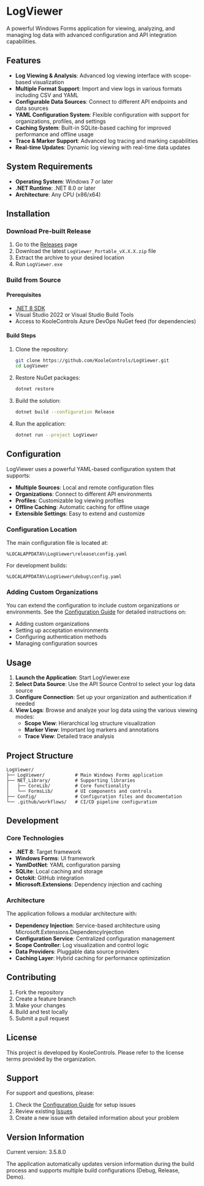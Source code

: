 # LogViewer

A powerful Windows Forms application for viewing, analyzing, and managing log data with advanced configuration and API integration capabilities.

## Features

- **Log Viewing & Analysis**: Advanced log viewing interface with scope-based visualization
- **Multiple Format Support**: Import and view logs in various formats including CSV and YAML
- **Configurable Data Sources**: Connect to different API endpoints and data sources
- **YAML Configuration System**: Flexible configuration with support for organizations, profiles, and settings
- **Caching System**: Built-in SQLite-based caching for improved performance and offline usage
- **Trace & Marker Support**: Advanced log tracing and marking capabilities
- **Real-time Updates**: Dynamic log viewing with real-time data updates

## System Requirements

- **Operating System**: Windows 7 or later
- **.NET Runtime**: .NET 8.0 or later
- **Architecture**: Any CPU (x86/x64)

## Installation

### Download Pre-built Release

1. Go to the [Releases](https://github.com/KooleControls/LogViewer/releases) page
2. Download the latest `LogViewer_Portable_vX.X.X.zip` file
3. Extract the archive to your desired location
4. Run `LogViewer.exe`

### Build from Source

#### Prerequisites

- [.NET 8 SDK](https://dotnet.microsoft.com/download/dotnet/8.0)
- Visual Studio 2022 or Visual Studio Build Tools
- Access to KooleControls Azure DevOps NuGet feed (for dependencies)

#### Build Steps

1. Clone the repository:
   ```bash
   git clone https://github.com/KooleControls/LogViewer.git
   cd LogViewer
   ```

2. Restore NuGet packages:
   ```bash
   dotnet restore
   ```

3. Build the solution:
   ```bash
   dotnet build --configuration Release
   ```

4. Run the application:
   ```bash
   dotnet run --project LogViewer
   ```

## Configuration

LogViewer uses a powerful YAML-based configuration system that supports:

- **Multiple Sources**: Local and remote configuration files
- **Organizations**: Connect to different API environments
- **Profiles**: Customizable log viewing profiles
- **Offline Caching**: Automatic caching for offline usage
- **Extensible Settings**: Easy to extend and customize

### Configuration Location

The main configuration file is located at:
```
%LOCALAPPDATA%\LogViewer\release\config.yaml
```

For development builds:
```
%LOCALAPPDATA%\LogViewer\debug\config.yaml
```

### Adding Custom Organizations

You can extend the configuration to include custom organizations or environments. See the [Configuration Guide](Config/README.md) for detailed instructions on:

- Adding custom organizations
- Setting up acceptation environments
- Configuring authentication methods
- Managing configuration sources

## Usage

1. **Launch the Application**: Start LogViewer.exe
2. **Select Data Source**: Use the API Source Control to select your log data source
3. **Configure Connection**: Set up your organization and authentication if needed
4. **View Logs**: Browse and analyze your log data using the various viewing modes:
   - **Scope View**: Hierarchical log structure visualization
   - **Marker View**: Important log markers and annotations
   - **Trace View**: Detailed trace analysis

## Project Structure

```
LogViewer/
├── LogViewer/           # Main Windows Forms application
├── NET_Library/         # Supporting libraries
│   ├── CoreLib/         # Core functionality
│   └── FormsLib/        # UI components and controls
├── Config/              # Configuration files and documentation
└── .github/workflows/   # CI/CD pipeline configuration
```

## Development

### Core Technologies

- **.NET 8**: Target framework
- **Windows Forms**: UI framework
- **YamlDotNet**: YAML configuration parsing
- **SQLite**: Local caching and storage
- **Octokit**: GitHub integration
- **Microsoft.Extensions**: Dependency injection and caching

### Architecture

The application follows a modular architecture with:

- **Dependency Injection**: Service-based architecture using Microsoft.Extensions.DependencyInjection
- **Configuration Service**: Centralized configuration management
- **Scope Controller**: Log visualization and control logic
- **Data Providers**: Pluggable data source providers
- **Caching Layer**: Hybrid caching for performance optimization

## Contributing

1. Fork the repository
2. Create a feature branch
3. Make your changes
4. Build and test locally
5. Submit a pull request

## License

This project is developed by KooleControls. Please refer to the license terms provided by the organization.

## Support

For support and questions, please:

1. Check the [Configuration Guide](Config/README.md) for setup issues
2. Review existing [Issues](https://github.com/KooleControls/LogViewer/issues)
3. Create a new issue with detailed information about your problem

## Version Information

Current version: 3.5.8.0

The application automatically updates version information during the build process and supports multiple build configurations (Debug, Release, Demo).